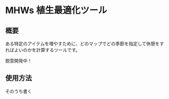 # MHWs 植生最適化ツール

## 概要

ある特定のアイテムを増やすために、どのマップでどの季節を指定して休憩をすればよいのかを計算するツールです。

鋭意開発中！

## 使用方法

そのうち書く
